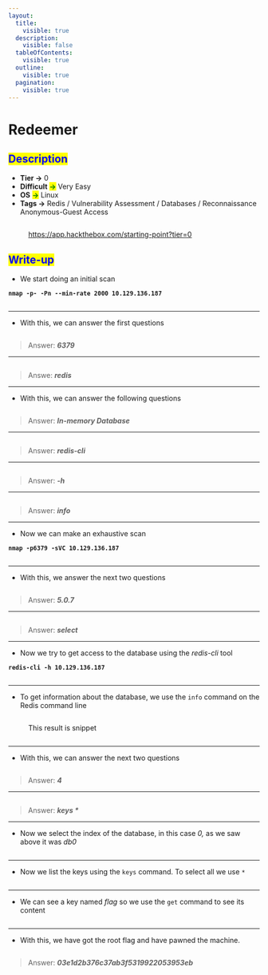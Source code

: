 ```yaml
---
layout:
  title:
    visible: true
  description:
    visible: false
  tableOfContents:
    visible: true
  outline:
    visible: true
  pagination:
    visible: true
---
```


# Redeemer

## <mark style="color:blue;">Description</mark>

* **Tier **<mark style="color:green;">**->**</mark> 0
* **Difficult** <mark style="color:green;">**->**</mark> Very Easy
* **OS** <mark style="color:green;">**->**</mark> Linux
* **Tags **<mark style="color:green;">**->**</mark> Redis / Vulnerability Assessment / Databases / Reconnaissance\
  &#x20;             Anonymous-Guest Access

<figure><img src="../../.gitbook/assets/image (22) (1).png" alt=""><figcaption><p><a href="https://app.hackthebox.com/starting-point?tier=0">https://app.hackthebox.com/starting-point?tier=0</a></p></figcaption></figure>

## <mark style="color:blue;">Write-up</mark>

* We start doing an initial scan

<pre class="language-bash" data-line-numbers><code class="lang-bash"><strong>nmap -p- -Pn --min-rate 2000 10.129.136.187
</strong></code></pre>

<figure><img src="../../.gitbook/assets/image (105).png" alt=""><figcaption></figcaption></figure>

***

* With this, we can answer the first questions

<figure><img src="../../.gitbook/assets/image (87).png" alt=""><figcaption></figcaption></figure>

> Answer: _**6379**_



***

<figure><img src="../../.gitbook/assets/image (91).png" alt=""><figcaption></figcaption></figure>

> Answe: _**redis**_

***

* With this, we can answer the following questions

<figure><img src="../../.gitbook/assets/image (92).png" alt=""><figcaption></figcaption></figure>

> Answer: _**In-memory Database**_

***

<figure><img src="../../.gitbook/assets/image (93).png" alt=""><figcaption></figcaption></figure>

> Answer: _**redis-cli**_

***

<figure><img src="../../.gitbook/assets/image (99).png" alt=""><figcaption></figcaption></figure>

> Answer: _**-h**_

***

<figure><img src="../../.gitbook/assets/image (100).png" alt=""><figcaption></figcaption></figure>

> Answer: _**info**_

***

* Now we can make an exhaustive scan

<pre class="language-bash" data-line-numbers><code class="lang-bash"><strong>nmap -p6379 -sVC 10.129.136.187
</strong></code></pre>

<figure><img src="../../.gitbook/assets/image (106).png" alt=""><figcaption></figcaption></figure>

***

* With this, we answer the next two questions

<figure><img src="../../.gitbook/assets/image (101).png" alt=""><figcaption></figcaption></figure>

> Answer: _**5.0.7**_

***

<figure><img src="../../.gitbook/assets/image (102).png" alt=""><figcaption></figcaption></figure>

> Answer: _**select**_

***

* Now we try to get access to the database using the _redis-cli_ tool

<pre class="language-bash" data-line-numbers><code class="lang-bash"><strong>redis-cli -h 10.129.136.187
</strong></code></pre>

<figure><img src="../../.gitbook/assets/image (110).png" alt=""><figcaption></figcaption></figure>

***

* To get information about the database, we use the `info` command on the Redis command line

<figure><img src="../../.gitbook/assets/image (111).png" alt=""><figcaption><p>This result is snippet</p></figcaption></figure>

<figure><img src="../../.gitbook/assets/image (112).png" alt=""><figcaption></figcaption></figure>

***

* With this, we can answer the next two questions

<figure><img src="../../.gitbook/assets/image (107).png" alt=""><figcaption></figcaption></figure>

> Answer: _**4**_

***

<figure><img src="../../.gitbook/assets/image (108).png" alt=""><figcaption></figcaption></figure>

> Answer: _**keys \***_

***

* Now we select the index of the database, in this case _0,_ as we saw above it was _db0_

<figure><img src="../../.gitbook/assets/image (113).png" alt=""><figcaption></figcaption></figure>

***

* Now we list the keys using the `keys` command. To select all we use `*`

<figure><img src="../../.gitbook/assets/image (114).png" alt=""><figcaption></figcaption></figure>

***

* We can see a key named _flag_ so we use the `get` command to see its content

<figure><img src="../../.gitbook/assets/image (115).png" alt=""><figcaption></figcaption></figure>

***

* With this, we have got the root flag and have pawned the machine.

<figure><img src="../../.gitbook/assets/image (109).png" alt=""><figcaption></figcaption></figure>

> Answer: _**03e1d2b376c37ab3f5319922053953eb**_
